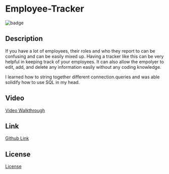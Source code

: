 # Employee-Tracker
![badge](https://img.shields.io/badge/license-MIT-green)

## Description
If you have a lot of employees, their roles and who they report to can be confusing and can be easily mixed up. Having a tracker like this can be very helpful in keeping track of your employees. It can also allow the empolyer to edit, add, and delete any information easily without any coding knowledge.

I learned how to string together different connection.queries and was able solidify how to use SQL in my head.

## Video
[Video Walkthrough](https://github.com/aurorabrynn/employee-tracker/files/6688823/employee-tracker.zip)

## Link
<a href="https://aurorabrynn.github.io/employee-tracker/">Github Link</a>

## License
<a href="./LICENSE.txt">License</a>